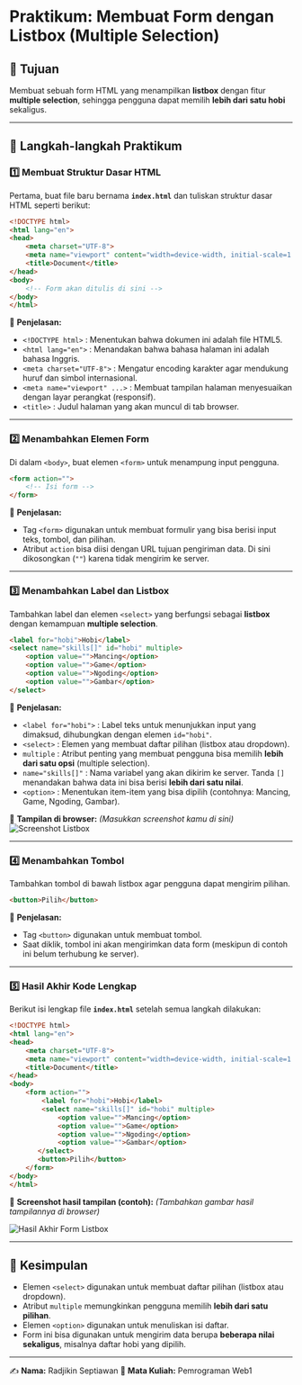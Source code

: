 # Praktikum: Membuat Form dengan Listbox (Multiple Selection)

## 📘 Tujuan
Membuat sebuah form HTML yang menampilkan **listbox** dengan fitur **multiple selection**, sehingga pengguna dapat memilih **lebih dari satu hobi** sekaligus.

---

## 🧩 Langkah-langkah Praktikum

### 1️⃣ Membuat Struktur Dasar HTML
Pertama, buat file baru bernama **`index.html`** dan tuliskan struktur dasar HTML seperti berikut:

```html
<!DOCTYPE html>
<html lang="en">
<head>
    <meta charset="UTF-8">
    <meta name="viewport" content="width=device-width, initial-scale=1.0">
    <title>Document</title>
</head>
<body>
    <!-- Form akan ditulis di sini -->
</body>
</html>
````

📖 **Penjelasan:**

* `<!DOCTYPE html>` : Menentukan bahwa dokumen ini adalah file HTML5.
* `<html lang="en">` : Menandakan bahwa bahasa halaman ini adalah bahasa Inggris.
* `<meta charset="UTF-8">` : Mengatur encoding karakter agar mendukung huruf dan simbol internasional.
* `<meta name="viewport" ...>` : Membuat tampilan halaman menyesuaikan dengan layar perangkat (responsif).
* `<title>` : Judul halaman yang akan muncul di tab browser.

---

### 2️⃣ Menambahkan Elemen Form

Di dalam `<body>`, buat elemen `<form>` untuk menampung input pengguna.

```html
<form action="">
    <!-- Isi form -->
</form>
```

📖 **Penjelasan:**

* Tag `<form>` digunakan untuk membuat formulir yang bisa berisi input teks, tombol, dan pilihan.
* Atribut `action` bisa diisi dengan URL tujuan pengiriman data. Di sini dikosongkan (`""`) karena tidak mengirim ke server.

---

### 3️⃣ Menambahkan Label dan Listbox

Tambahkan label dan elemen `<select>` yang berfungsi sebagai **listbox** dengan kemampuan **multiple selection**.

```html
<label for="hobi">Hobi</label>
<select name="skills[]" id="hobi" multiple>
    <option value="">Mancing</option>
    <option value="">Game</option>
    <option value="">Ngoding</option>
    <option value="">Gambar</option>
</select>
```

📖 **Penjelasan:**

* `<label for="hobi">` : Label teks untuk menunjukkan input yang dimaksud, dihubungkan dengan elemen `id="hobi"`.
* `<select>` : Elemen yang membuat daftar pilihan (listbox atau dropdown).
* `multiple` : Atribut penting yang membuat pengguna bisa memilih **lebih dari satu opsi** (multiple selection).
* `name="skills[]"` : Nama variabel yang akan dikirim ke server. Tanda `[]` menandakan bahwa data ini bisa berisi **lebih dari satu nilai**.
* `<option>` : Menentukan item-item yang bisa dipilih (contohnya: Mancing, Game, Ngoding, Gambar).

📸 **Tampilan di browser:**
*(Masukkan screenshot kamu di sini)*
![Screenshot Listbox](screenshot_form.png)

---

### 4️⃣ Menambahkan Tombol

Tambahkan tombol di bawah listbox agar pengguna dapat mengirim pilihan.

```html
<button>Pilih</button>
```

📖 **Penjelasan:**

* Tag `<button>` digunakan untuk membuat tombol.
* Saat diklik, tombol ini akan mengirimkan data form (meskipun di contoh ini belum terhubung ke server).

---

### 5️⃣ Hasil Akhir Kode Lengkap

Berikut isi lengkap file **`index.html`** setelah semua langkah dilakukan:

```html
<!DOCTYPE html>
<html lang="en">
<head>
    <meta charset="UTF-8">
    <meta name="viewport" content="width=device-width, initial-scale=1.0">
    <title>Document</title>
</head>
<body>
    <form action="">
        <label for="hobi">Hobi</label>
        <select name="skills[]" id="hobi" multiple>
            <option value="">Mancing</option>
            <option value="">Game</option>
            <option value="">Ngoding</option>
            <option value="">Gambar</option>
       </select>
       <button>Pilih</button>
    </form>
</body>
</html>
```

📸 **Screenshot hasil tampilan (contoh):**
*(Tambahkan gambar hasil tampilannya di browser)*

![Hasil Akhir Form Listbox](screenshot_result.png)

---

## 📑 Kesimpulan

* Elemen `<select>` digunakan untuk membuat daftar pilihan (listbox atau dropdown).
* Atribut `multiple` memungkinkan pengguna memilih **lebih dari satu pilihan**.
* Elemen `<option>` digunakan untuk menuliskan isi daftar.
* Form ini bisa digunakan untuk mengirim data berupa **beberapa nilai sekaligus**, misalnya daftar hobi yang dipilih.

---

✍️ **Nama:** Radjikin Septiawan
🧠 **Mata Kuliah:** Pemrograman Web1
